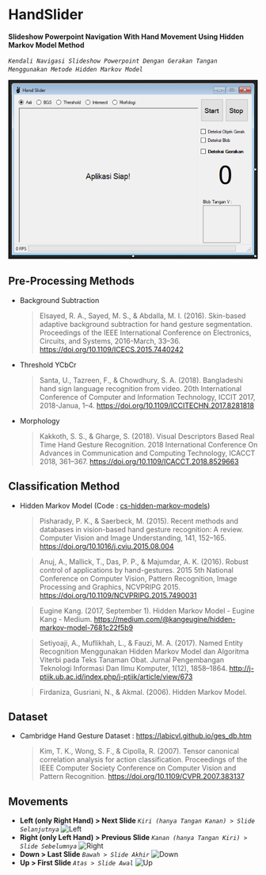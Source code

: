 # HandSlider
**Slideshow Powerpoint Navigation With Hand Movement Using Hidden Markov Model Method**

*`Kendali Navigasi Slideshow Powerpoint Dengan Gerakan Tangan Menggunakan Metode Hidden Markov Model`*

![Left](Media/ss.png)

## Pre-Processing Methods
 - Background Subtraction
   > Elsayed, R. A., Sayed, M. S., & Abdalla, M. I. (2016). Skin-based adaptive background subtraction for hand gesture segmentation. Proceedings of the IEEE International Conference on Electronics, Circuits, and Systems, 2016-March, 33–36. https://doi.org/10.1109/ICECS.2015.7440242
 - Threshold YCbCr
   > Santa, U., Tazreen, F., & Chowdhury, S. A. (2018). Bangladeshi hand sign language recognition from video. 20th International Conference of Computer and Information Technology, ICCIT 2017, 2018-Janua, 1–4. https://doi.org/10.1109/ICCITECHN.2017.8281818
 - Morphology
   > Kakkoth, S. S., & Gharge, S. (2018). Visual Descriptors Based Real Time Hand Gesture Recognition. 2018 International Conference On Advances in Communication and Computing Technology, ICACCT 2018, 361–367. https://doi.org/10.1109/ICACCT.2018.8529663

## Classification Method
 - Hidden Markov Model (Code : [cs-hidden-markov-models](https://github.com/chen0040/cs-hidden-markov-models))
   > Pisharady, P. K., & Saerbeck, M. (2015). Recent methods and databases in vision-based hand gesture recognition: A review. Computer Vision and Image Understanding, 141, 152–165. https://doi.org/10.1016/j.cviu.2015.08.004
   
   > Anuj, A., Mallick, T., Das, P. P., & Majumdar, A. K. (2016). Robust control of applications by hand-gestures. 2015 5th National Conference on Computer Vision, Pattern Recognition, Image Processing and Graphics, NCVPRIPG 2015. https://doi.org/10.1109/NCVPRIPG.2015.7490031
   
   > Eugine Kang. (2017, September 1). Hidden Markov Model - Eugine Kang - Medium. https://medium.com/@kangeugine/hidden-markov-model-7681c22f5b9
   
   > Setiyoaji, A., Muflikhah, L., & Fauzi, M. A. (2017). Named Entity Recognition Menggunakan Hidden Markov Model dan Algoritma Viterbi pada Teks Tanaman Obat. Jurnal Pengembangan Teknologi Informasi Dan Ilmu Komputer, 1(12), 1858–1864. http://j-ptiik.ub.ac.id/index.php/j-ptiik/article/view/673
   
   > Firdaniza, Gusriani, N., & Akmal. (2006). Hidden Markov Model.

## Dataset
 - Cambridge Hand Gesture Dataset : https://labicvl.github.io/ges_db.htm
   > Kim, T. K., Wong, S. F., & Cipolla, R. (2007). Tensor canonical correlation analysis for action classification. Proceedings of the IEEE Computer Society Conference on Computer Vision and Pattern Recognition. https://doi.org/10.1109/CVPR.2007.383137

## Movements
 - **Left (only Right Hand) > Next Slide** *`Kiri (hanya Tangan Kanan) > Slide Selanjutnya`*
 ![Left](Media/left.gif)
 - **Right (only Left Hand) > Previous Slide** *`Kanan (hanya Tangan Kiri) > Slide Sebelumnya`*
 ![Right](Media/right.gif)
 - **Down > Last Slide** *`Bawah > Slide Akhir`*
 ![Down](Media/down.gif)
 - **Up > First Slide** *`Atas > Slide Awal`*
 ![Up](Media/up.gif)
